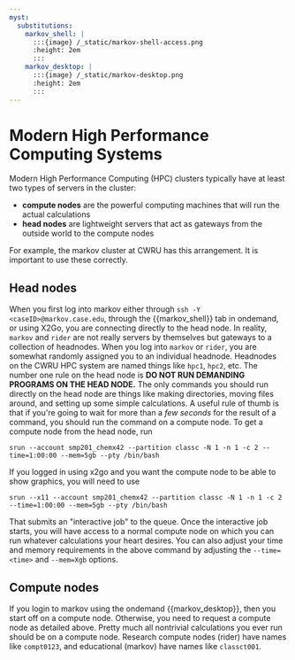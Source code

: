 ```yaml
---
myst:
  substitutions:
    markov_shell: |
      :::{image} /_static/markov-shell-access.png
      :height: 2em
      :::
    markov_desktop: |
      :::{image} /_static/markov-desktop.png
      :height: 2em
      :::
---
```

# Modern High Performance Computing Systems

Modern High Performance Computing (HPC) clusters typically
have at least two types of servers in the cluster:

-   **compute nodes** are the powerful computing machines that will run
    the actual calculations
-   **head nodes** are lightweight servers that act as
    gateways from the outside world to the compute nodes

For example, the markov cluster at CWRU has this arrangement.
It is important to use these correctly.

## Head nodes

When you first log into markov either through
`ssh -Y <caseID>@markov.case.edu`, through the {{markov_shell}}
tab in ondemand, or using X2Go, you are connecting directly
to the head node. In reality, `markov` and `rider` are not really
servers by themselves but gateways to a collection of headnodes. When
you log into `markov` or `rider`, you are somewhat randomly assigned you
to an individual headnode. Headnodes on the CWRU HPC system are named
things like `hpc1`, `hpc2`, etc. The number one rule on the head node is
**DO NOT RUN DEMANDING PROGRAMS ON THE HEAD NODE.** The only commands
you should run directly on the head node are things like making
directories, moving files around, and setting up some simple
calculations. A useful rule of thumb is that if you\'re going to wait
for more than a *few seconds* for the result of a command, you should
run the command on a compute node. To get a compute node from the head
node, run

    srun --account smp201_chemx42 --partition classc -N 1 -n 1 -c 2 --time=1:00:00 --mem=5gb --pty /bin/bash

If you logged in using x2go and you want the compute node to be able to
show graphics, you will need to use

    srun --x11 --account smp201_chemx42 --partition classc -N 1 -n 1 -c 2 --time=1:00:00 --mem=5gb --pty /bin/bash

That submits an \"interactive job\" to the queue. Once the interactive
job starts, you will have access to a normal compute node on which you
can run whatever calculations your heart desires. You can also adjust
your time and memory requirements in the above command by adjusting the
`--time=<time>` and `--mem=Xgb` options.

## Compute nodes

If you login to markov using the ondemand {{markov_desktop}}, then you start
off on a compute node. Otherwise, you need
to request a compute node as detailed above. Pretty much all nontrivial
calculations you ever run should be on a compute node. Research compute
nodes (rider) have names like `compt0123`, and educational (markov) have
names like `classct001`.
